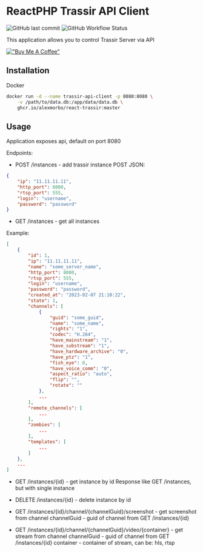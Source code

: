 # ReactPHP Trassir API Client

![GitHub last commit](https://img.shields.io/github/last-commit/alexmorbo/react-trassir)
![GitHub Workflow Status](https://img.shields.io/github/actions/workflow/status/alexmorbo/react-trassir/docker-publish.yml)

This application allows you to control Trassir Server via API

[!["Buy Me A Coffee"](https://www.buymeacoffee.com/assets/img/custom_images/orange_img.png)](https://www.buymeacoffee.com/alexmorbo)

## Installation

Docker
```bash
docker run -d --name trassir-api-client -p 8080:8080 \
    -v /path/to/data.db:/app/data/data.db \
    ghcr.io/alexmorbo/react-trassir:master
```

## Usage

Application exposes api, default on port 8080

Endpoints:
- POST /instances - add trassir instance
POST JSON:
```json
{
    "ip": "11.11.11.11",
    "http_port": 8080,
    "rtsp_port": 555,
    "login": "username",
    "password": "password"
}
```

- GET /instances - get all instances

Example:
```json
[
	{
		"id": 1,
		"ip": "11.11.11.11",
		"name": "some_server_name",
		"http_port": 8080,
		"rtsp_port": 555,
		"login": "username",
		"password": "password",
		"created_at": "2023-02-07 21:10:22",
		"state": 1,
		"channels": [
			{
				"guid": "some_guid",
				"name": "some_name",
				"rights": "1",
				"codec": "H.264",
				"have_mainstream": "1",
				"have_substream": "1",
				"have_hardware_archive": "0",
				"have_ptz": "1",
				"fish_eye": 0,
				"have_voice_comm": "0",
				"aspect_ratio": "auto",
				"flip": "",
				"rotate": ""
			},
			...
		],
		"remote_channels": [
		    ...
		],
		"zombies": [
			...
		],
		"templates": [
		    ...
		]
	},
	...
]
```

- GET /instances/{id} - get instance by id
Response like GET /instances, but with single instance

- DELETE /instances/{id} - delete instance by id

- GET /instances/{id}/channel/{channelGuid}/screenshot - get screenshot from channel
channelGuid - guid of channel from GET /instances/{id}

- GET /instances/{id}/channel/{channelGuid}/video/{container} - get stream from channel
channelGuid - guid of channel from GET /instances/{id}
container - container of stream, can be: hls, rtsp